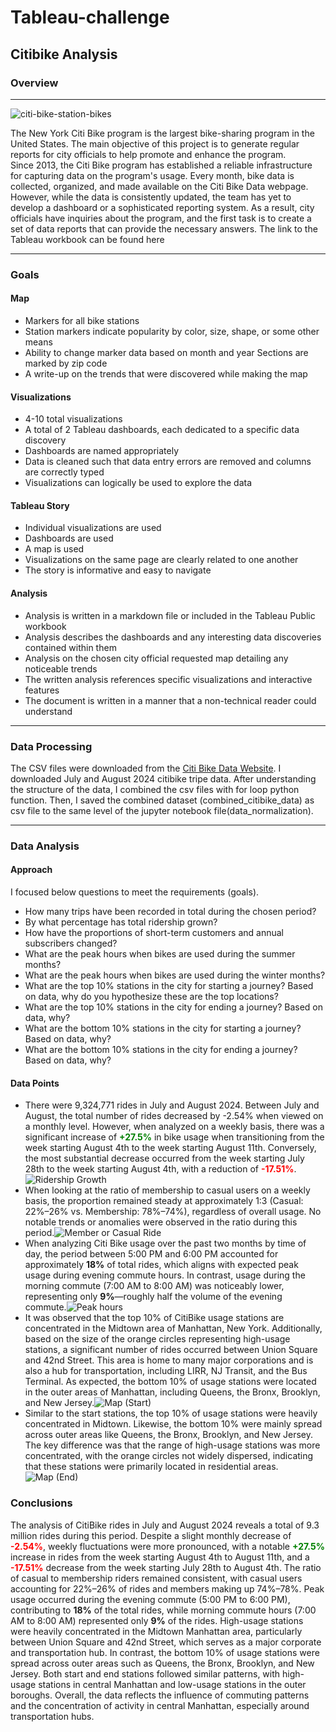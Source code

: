 # Tableau-challenge

<h2>Citibike Analysis</h2>

<h3>Overview</h3>
<hr/>
<img src="./images/citi-bike-station-bikes.jpg" alt="citi-bike-station-bikes"/>
<p> The New York Citi Bike program is the largest bike-sharing program in the United States. The main objective of this project is to generate regular reports for city officials to help promote and enhance the program.
<br/>
Since 2013, the Citi Bike program has established a reliable infrastructure for capturing data on the program's usage. Every month, bike data is collected, organized, and made available on the Citi Bike Data webpage. 
<br/>
However, while the data is consistently updated, the team has yet to develop a dashboard or a sophisticated reporting system. As a result, city officials have inquiries about the program, and the first task is to create a set of data reports that can provide the necessary answers. The link to the Tableau workbook can be found here</p>

<hr/>

<h3>Goals</h3>

<h4>Map</h4>
<ul>
<li>Markers for all bike stations</li>
<li>Station markers indicate popularity by color, size, shape, or some other means</li>
<li>Ability to change marker data based on month and year
Sections are marked by zip code</li>
<li>A write-up on the trends that were discovered while making the map</li>
</ul>
<h4>Visualizations</h4>
<ul>
<li>4-10 total visualizations</li>
<li>A total of 2 Tableau dashboards, each dedicated to a specific data discovery</li>
<li>Dashboards are named appropriately</li>
<li>Data is cleaned such that data entry errors are removed and columns are correctly typed</li>
<li>Visualizations can logically be used to explore the data 
</ul>
<h4>Tableau Story</h4>
<ul>
<li>Individual visualizations are used</li>
<li>Dashboards are used</li>
<li>A map is used</li>
<li>Visualizations on the same page are clearly related to one another</li>
<li>The story is informative and easy to navigate</li>
</ul>
<h4>Analysis</h4>
<ul>
<li>Analysis is written in a markdown file or included in the Tableau Public workbook</li>
<li>Analysis describes the dashboards and any interesting data discoveries contained within them</li>
<li>Analysis on the chosen city official requested map detailing any noticeable trends</li>
<li>The written analysis references specific visualizations and interactive features</li>
<li>The document is written in a manner that a non-technical reader could understand</li>
</ul>

<hr/>

<h3>Data Processing</h3>
<p>The CSV files were downloaded from the <a href="https://s3.amazonaws.com/tripdata/index.html">Citi Bike Data Website</a>. I downloaded July and August 2024 citibike tripe data. After understanding the structure of the data, I combined the csv files with for loop python function. Then, I saved the combined dataset (combined_citibike_data) as csv file to the same level of the jupyter notebook file(data_normalization).

<hr/>

<h3>Data Analysis</h3>

<h4>Approach</h4>

I focused below questions to meet the requirements (goals).

<ul>
<li>How many trips have been recorded in total during the chosen period?</li>
<li>By what percentage has total ridership grown?</li>
<li>How have the proportions of short-term customers and annual subscribers changed?</li>
<li>What are the peak hours when bikes are used during the summer months?</li>
<li>What are the peak hours when bikes are used during the winter months?</li>
<li>What are the top 10% stations in the city for starting a journey? Based on data, why do you hypothesize these are the top locations?</li>
<li>What are the top 10% stations in the city for ending a journey? Based on data, why?</li>
<li>What are the bottom 10% stations in the city for starting a journey? Based on data, why?</li>
<li>What are the bottom 10% stations in the city for ending a journey? Based on data, why?</li>
</ul>

<h4>Data Points</h4>

<ul>
<li>There were 9,324,771 rides in July and August 2024. Between July and August, the total number of rides decreased by -2.54% when viewed on a monthly level. However, when analyzed on a weekly basis, there was a significant increase of <b style="color: green;">+27.5%</b> in bike usage when transitioning from the week starting August 4th to the week starting August 11th. Conversely, the most substantial decrease occurred from the week starting July 28th to the week starting August 4th, with a reduction of <b style="color: red;">-17.51%</b>. <img src="./images/Ridership Growth.png" alt="Ridership Growth"/></li>
<li>When looking at the ratio of membership to casual users on a weekly basis, the proportion remained steady at approximately 1:3 (Casual: 22%–26% vs. Membership: 78%–74%), regardless of overall usage. No notable trends or anomalies were observed in the ratio during this period.<img src="./images/Member or Casual Ride.png" alt="Member or Casual Ride"/></li>
<li>When analyzing Citi Bike usage over the past two months by time of day, the period between 5:00 PM and 6:00 PM accounted for approximately <b>18%</b> of total rides, which aligns with expected peak usage during evening commute hours. In contrast, usage during the morning commute (7:00 AM to 8:00 AM) was noticeably lower, representing only <b>9%</b>—roughly half the volume of the evening commute.<img src="./images/Peak hours.png" alt="Peak hours"/></li>
<li>It was observed that the top 10% of CitiBike usage stations are concentrated in the Midtown area of Manhattan, New York. Additionally, based on the size of the orange circles representing high-usage stations, a significant number of rides occurred between Union Square and 42nd Street. This area is home to many major corporations and is also a hub for transportation, including LIRR, NJ Transit, and the Bus Terminal. As expected, the bottom 10% of usage stations were located in the outer areas of Manhattan, including Queens, the Bronx, Brooklyn, and New Jersey.<img src="./images/Map (Start).png" alt="Map (Start)"/></li>
<li>Similar to the start stations, the top 10% of usage stations were heavily concentrated in Midtown. Likewise, the bottom 10% were mainly spread across outer areas like Queens, the Bronx, Brooklyn, and New Jersey. The key difference was that the range of high-usage stations was more concentrated, with the orange circles not widely dispersed, indicating that these stations were primarily located in residential areas.<img src="./images/Map (End).png" alt="Map (End)"/></li>
</ul>

<h3>Conclusions</h3>

<p>
The analysis of CitiBike rides in July and August 2024 reveals a total of 9.3 million rides during this period. Despite a slight monthly decrease of <b style="color: red;">-2.54%</b>, weekly fluctuations were more pronounced, with a notable <b style="color: green;">+27.5%</b> increase in rides from the week starting August 4th to August 11th, and a <b style="color: red;">-17.51%</b> decrease from the week starting July 28th to August 4th. The ratio of casual to membership riders remained consistent, with casual users accounting for 22%–26% of rides and members making up 74%–78%. Peak usage occurred during the evening commute (5:00 PM to 6:00 PM), contributing to <b>18%</b> of the total rides, while morning commute hours (7:00 AM to 8:00 AM) represented only <b>9%</b> of the rides. High-usage stations were heavily concentrated in the Midtown Manhattan area, particularly between Union Square and 42nd Street, which serves as a major corporate and transportation hub. In contrast, the bottom 10% of usage stations were spread across outer areas such as Queens, the Bronx, Brooklyn, and New Jersey. Both start and end stations followed similar patterns, with high-usage stations in central Manhattan and low-usage stations in the outer boroughs. Overall, the data reflects the influence of commuting patterns and the concentration of activity in central Manhattan, especially around transportation hubs.
</p>